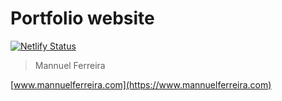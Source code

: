 # Portfolio website

[![Netlify Status](https://api.netlify.com/api/v1/badges/a5dafb09-b1e0-4043-868d-3303b92ada5c/deploy-status)](https://app.netlify.com/sites/mannuelferreira/deploys)

> Mannuel Ferreira

[www.mannuelferreira.com](https://www.mannuelferreira.com)
